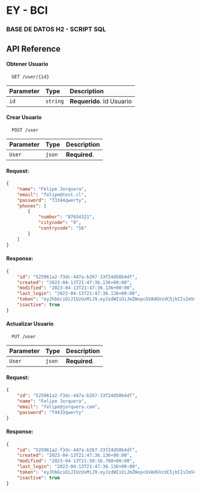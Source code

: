 
# EY - BCI


### BASE DE DATOS H2 - SCRIPT SQL



## API Reference

#### Obtener Usuario

```http
  GET /user/{id}
```

| Parameter | Type     | Description                |
| :-------- | :------- | :------------------------- |
| `id` | `string` | **Requerido**. Id Usuario |



#### Crear Usuario

```http
  POST /user
```

| Parameter | Type     | Description                       |
| :-------- | :------- | :-------------------------------- |
| `User`      | `json` | **Required**.  |

#### Request:
```json
{
    "name": "Felipe Jorquera",
    "email": "felipe@test.cl",
    "password": "T3344qwerty",
    "phones": [
        {
            "number": "87654321",
            "citycode": "9",
            "contrycode": "56"
        }
    ]
}
```

#### Response:
```json
{
    "id": "525961a2-f3dc-447a-b267-33f24d50b4df",
    "created": "2023-04-13T21:47:36.136+00:00",
    "modified": "2023-04-13T21:47:36.136+00:00",
    "last_login": "2023-04-13T21:47:36.136+00:00",
    "token": "eyJhbGciOiJIUzUxMiJ9.eyJzdWIiOiJmZWxpcGVAdGVzdC5jbCIsImV4cCI6MTY4MTUwODg1Nn0.fsKlGZaWUH0LJlhbUzduhoR4iEeKnVjV-dl7YjTTG6HRJRXmnspEIV3VwqtQIX6LrV35GQzKkTmwmHvp7MG-dA",
    "isactive": true
}
```

#### Actualizar Usuario

```http
  PUT /user
```

| Parameter | Type     | Description                       |
| :-------- | :------- | :-------------------------------- |
| `User`      | `json` | **Required**.  |

#### Request:
```json
{
    "id": "525961a2-f3dc-447a-b267-33f24d50b4df",
    "name": "Felipe Jorquera",
    "email": "felipe@jorquera.com",
    "password": "T4433qwerty"
}
```

#### Response:
```json
{
    "id": "525961a2-f3dc-447a-b267-33f24d50b4df",
    "created": "2023-04-13T21:47:36.136+00:00",
    "modified": "2023-04-13T21:50:16.788+00:00",
    "last_login": "2023-04-13T21:47:36.136+00:00",
    "token": "eyJhbGciOiJIUzUxMiJ9.eyJzdWIiOiJmZWxpcGVAdGVzdC5jbCIsImV4cCI6MTY4MTUwODg1Nn0.fsKlGZaWUH0LJlhbUzduhoR4iEeKnVjV-dl7YjTTG6HRJRXmnspEIV3VwqtQIX6LrV35GQzKkTmwmHvp7MG-dA",
    "isactive": true
}
```
